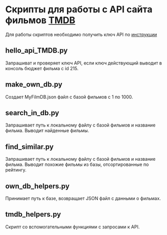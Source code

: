 # Скрипты для работы с API сайта фильмов [TMDB](https://www.themoviedb.org/)
Для работы скриптов  необходимо получить ключ API по [инструкции](https://developers.themoviedb.org/3/getting-started/introduction)
## hello_api_TMDB.py
Запрашиват и проверяет ключ API, если ключ действующий выводит в консоль бюджет фильма с id 215.
## make_own_db.py
Создает MyFilmDB.json файл с базой фильмов с 1 по 1000.
## search_in_db.py
Запрашивает путь к локальному файлу с базой фильмов и название фильма.
Выводит найденные фильмы.
## find_similar.py
 Запрашивает путь к локальному файлу с базой фильмов и название фильма.
 Выводит похожие фильмы из базы, отсортированные по рейтингу. 
## own_db_helpers.py
Принимает путь к базе, возвращает JSON файл с данными о фильмах.
## tmdb_helpers.py
Скрипт со вспомогательными функциями с запросами к API.
